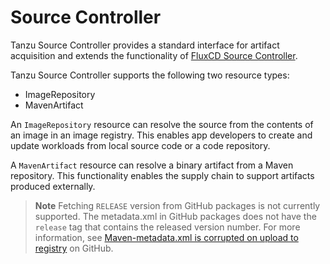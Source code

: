 # Source Controller

Tanzu Source Controller provides a standard interface for artifact acquisition and extends the functionality of [FluxCD Source Controller](../fluxcd-source-controller/about.hbs.md).

Tanzu Source Controller supports the following two resource types:

- ImageRepository
- MavenArtifact

An `ImageRepository` resource can resolve the source from the contents of an image in an image registry. This enables app developers to create and update workloads from local source code or a code repository.

A `MavenArtifact` resource can resolve a binary artifact from a Maven repository. This functionality enables the supply chain to support artifacts produced externally.

>**Note** Fetching `RELEASE` version from GitHub packages is not currently supported. The metadata.xml in GitHub packages does not have the `release` tag that contains the released version number. For more information, see [Maven-metadata.xml is corrupted on upload to registry](https://github.community/t/maven-metadata-xml-is-corrupted-on-upload-to-registry/177725) on GitHub.
